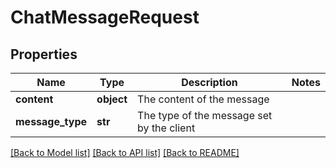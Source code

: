 # ChatMessageRequest

## Properties
Name | Type | Description | Notes
------------ | ------------- | ------------- | -------------
**content** | **object** | The content of the message | 
**message_type** | **str** | The type of the message set by the client | 

[[Back to Model list]](../README.md#documentation-for-models) [[Back to API list]](../README.md#documentation-for-api-endpoints) [[Back to README]](../README.md)


